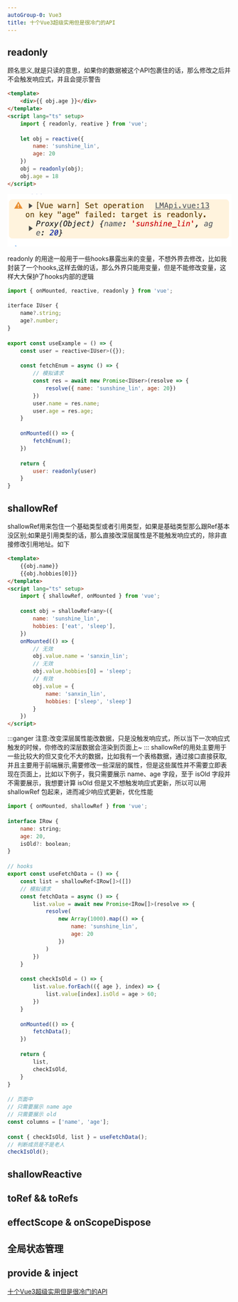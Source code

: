 ```yaml
---
autoGroup-0: Vue3
title: 十个Vue3超级实用但是很冷门的API
---
```

## readonly
顾名思义,就是只读的意思，如果你的数据被这个API包裹住的话，那么修改之后并不会触发响应式，并且会提示警告

```html
<template>
    <div>{{ obj.age }}</div>
</template>
<script lang="ts" setup>
    import { readonly, reative } from 'vue';

    let obj = reactive({
        name: 'sunshine_lin',
        age: 20
    })
    obj = readonly(obj);
    obj.age = 18
</script>
```

![readonly](./images/8.png)

readonly 的用途一般用于一些hooks暴露出来的变量，不想外界去修改，比如我封装了一个hooks,这样去做的话，那么外界只能用变量，但是不能修改变量，这样大大保护了hooks内部的逻辑
```js
import { onMounted, reactive, readonly } from 'vue';

iterface IUser {
    name?.string;
    age?.number;
}

export const useExample = () => {
    const user = reactive<IUser>({});

    const fetchEnum = async () => {
        // 模拟请求
        const res = await new Promise<IUser>(resolve => {
            resolve({ name: 'sunshine_lin', age: 20})
        })
        user.name = res.name;
        user.age = res.age;
    }

    onMounted(() => {
        fetchEnum();
    })

    return {
        user: readonly(user)
    }
}
```
## shallowRef
shallowRef用来包住一个基础类型或者引用类型，如果是基础类型那么跟Ref基本没区别;如果是引用类型的话，那么直接改深层属性是不能触发响应式的，除非直接修改引用地址。如下
```html
<template>
    {{obj.name}}
    {{obj.hobbies[0]}}
</template>
<script lang="ts" setup>
    import { shallowRef, onMounted } from 'vue';

    const obj = shallowRef<any>({
        name: 'sunshine_lin',
        hobbies: ['eat', 'sleep'],
    })
    onMounted(() => {
        // 无效
        obj.value.name = 'sanxin_lin';
        // 无效
        obj.value.hobbies[0] = 'sleep';
        // 有效
        obj.value = {
            name: 'sanxin_lin',
            hobbies: ['sleep', 'sleep']
        }
    })
</script>
```
:::ganger
注意:改变深层属性能改数据，只是没触发响应式，所以当下一次响应式触发的时候，你修改的深层数据会渲染到页面上~
:::
shallowRef的用处主要用于一些比较大的但又变化不大的数据，比如我有一个表格数据，通过接口直接获取,并且主要用于前端展示,需要修改一些深层的属性，但是这些属性并不需要立即表现在页面上，比如以下例子，我只需要展示 name、age 字段，至于 isOld 字段并不需要展示，我想要计算 isOld 但是又不想触发响应式更新，所以可以用 shallowRef 包起来，进而减少响应式更新，优化性能

```js
import { onMounted, shallowRef } from 'vue';

interface IRow {
    name: string;
    age: 20,
    isOld?: boolean;
}

// hooks 
export const useFetchData = () => {
    const list = shallowRef<IRow[]>([])
    // 模拟请求
    const fetchData = async () => {
        list.value = await new Promise<IRow[]>(resolve => {
            resolve(
                new Array(1000).map(() => {
                    name: 'sunshine_lin',
                    age: 20
                })
            )
        })
    }

    const checkIsOld = () => {
        list.value.forEach(({ age }, index) => {
            list.value[index].isOld = age > 60;
        })
    }

    onMounted(() => {
        fetchData();
    })

    return {
        list,
        checkIsOld,
    }
}

// 页面中
// 只需要展示 name age
// 只需要展示 old
const columns = ['name', 'age'];

const { checkIsOld, list } = useFetchData();
// 判断成员是不是老人
checkIsOld();
```


## shallowReactive

## toRef && toRefs

## effectScope & onScopeDispose

## 全局状态管理

## provide & inject



[十个Vue3超级实用但是很冷门的API](https://mp.weixin.qq.com/s/0S_IGopSeqD6h6QV9TqLWA)